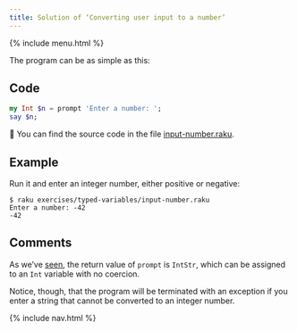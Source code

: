 ```yaml
---
title: Solution of ‘Converting user input to a number’
---
```


{% include menu.html %}

The program can be as simple as this:

## Code

```raku
my Int $n = prompt 'Enter a number: ';
say $n;
```

🦋 You can find the source code in the file [input-number.raku](https://github.com/ash/raku-course/blob/master/exercises/typed-variables/input-number.raku).

## Example

Run it and enter an integer number, either positive or negative:

```console
$ raku exercises/typed-variables/input-number.raku
Enter a number: -42
-42
```

## Comments

As we’ve [seen](/essentials/typed-variables/allomorphs), the return value of `prompt` is `IntStr`, which can be assigned to an `Int` variable with no coercion. 

Notice, though, that the program will be terminated with an exception if you enter a string that cannot be converted to an integer number.

{% include nav.html %}
